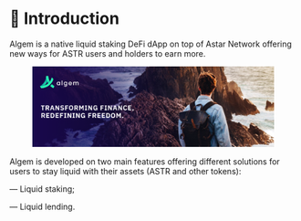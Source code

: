 # 👋 Introduction

Algem is a native liquid staking DeFi dApp on top of Astar Network offering new ways for ASTR users and holders to earn more.

<figure><img src=".gitbook/assets/Twitter_Header.png" alt=""><figcaption></figcaption></figure>

Algem is developed on two main features offering different solutions for users to stay liquid with their assets (ASTR and other tokens):

— Liquid staking;

— Liquid lending.

